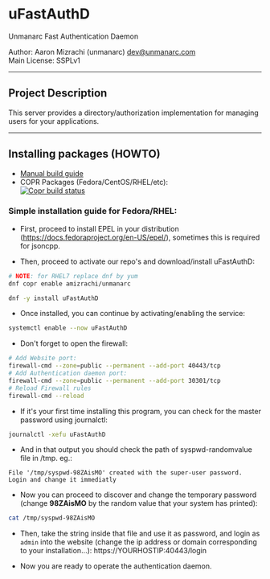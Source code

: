 # uFastAuthD 

Unmanarc Fast Authentication Daemon  
  
Author: Aaron Mizrachi (unmanarc) <dev@unmanarc.com>   
Main License: SSPLv1   

***
## Project Description

This server provides a directory/authorization implementation for managing users for your applications.

***
## Installing packages (HOWTO)


- [Manual build guide](BUILD.md)
- COPR Packages (Fedora/CentOS/RHEL/etc):  
[![Copr build status](https://copr.fedorainfracloud.org/coprs/amizrachi/unmanarc/package/uFastAuthD/status_image/last_build.png)](https://copr.fedorainfracloud.org/coprs/amizrachi/unmanarc/package/uFastAuthD/)


### Simple installation guide for Fedora/RHEL:

- First, proceed to install EPEL in your distribution (https://docs.fedoraproject.org/en-US/epel/), sometimes this is required for jsoncpp.


- Then, proceed to activate our repo's and download/install uFastAuthD:
```bash
# NOTE: for RHEL7 replace dnf by yum
dnf copr enable amizrachi/unmanarc

dnf -y install uFastAuthD
```

- Once installed, you can continue by activating/enabling the service:
```bash
systemctl enable --now uFastAuthD
```

- Don't forget to open the firewall:

```bash
# Add Website port:
firewall-cmd --zone=public --permanent --add-port 40443/tcp
# Add Authentication daemon port:
firewall-cmd --zone=public --permanent --add-port 30301/tcp
# Reload Firewall rules
firewall-cmd --reload
```

- If it's your first time installing this program, you can check for the master password using journalctl:
```bash
journalctl -xefu uFastAuthD
```

- And in that output you should check the path of syspwd-randomvalue file in /tmp. eg.:

```
File '/tmp/syspwd-98ZAisMO' created with the super-user password. Login and change it immediatly
```

- Now you can proceed to discover and change the temporary password (change **98ZAisMO** by the random value that your system has printed):

```bash
cat /tmp/syspwd-98ZAisMO
```

- Then, take the string inside that file and use it as password, and login as `admin` into the website (change the ip address or domain corresponding to your installation...): https://YOURHOSTIP:40443/login

- Now you are ready to operate the authentication daemon.
